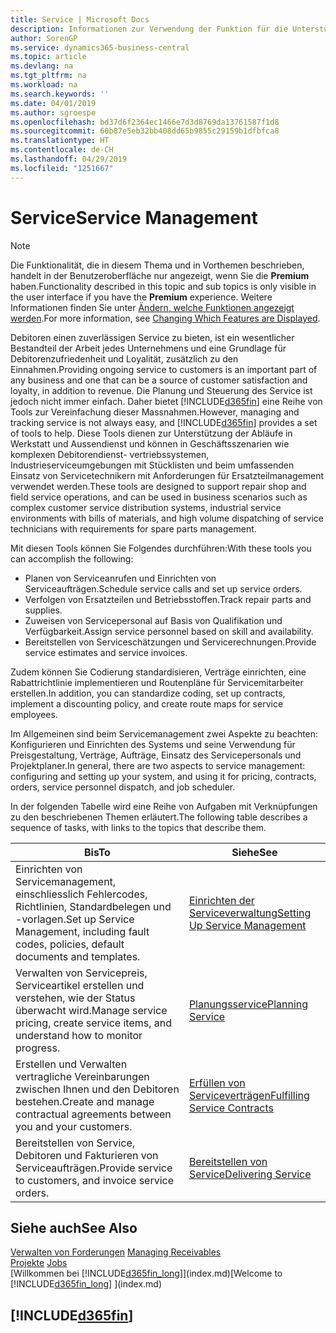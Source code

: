 ```yaml
---
title: Service | Microsoft Docs
description: Informationen zur Verwendung der Funktion für die Unterstützung der Arbeitsgänge Werkstatt und Service.
author: SorenGP
ms.service: dynamics365-business-central
ms.topic: article
ms.devlang: na
ms.tgt_pltfrm: na
ms.workload: na
ms.search.keywords: ''
ms.date: 04/01/2019
ms.author: sgroespe
ms.openlocfilehash: bd37d6f2364ec1466e7d3d8769da13761587f1d8
ms.sourcegitcommit: 60b87e5eb32bb408dd65b9855c29159b1dfbfca8
ms.translationtype: HT
ms.contentlocale: de-CH
ms.lasthandoff: 04/29/2019
ms.locfileid: "1251667"
---
```

# <a name="service-management"></a><span data-ttu-id="cedbe-103">Service</span><span class="sxs-lookup"><span data-stu-id="cedbe-103">Service Management</span></span>
> [!NOTE]
> <span data-ttu-id="cedbe-104">Die Funktionalität, die in diesem Thema und in Vorthemen beschrieben, handelt in der Benutzeroberfläche nur angezeigt, wenn Sie die **Premium** haben.</span><span class="sxs-lookup"><span data-stu-id="cedbe-104">Functionality described in this topic and sub topics is only visible in the user interface if you have the **Premium** experience.</span></span> <span data-ttu-id="cedbe-105">Weitere Informationen finden Sie unter [Ändern, welche Funktionen angezeigt werden](ui-experiences.md).</span><span class="sxs-lookup"><span data-stu-id="cedbe-105">For more information, see [Changing Which Features are Displayed](ui-experiences.md).</span></span>

<span data-ttu-id="cedbe-106">Debitoren einen zuverlässigen Service zu bieten, ist ein wesentlicher Bestandteil der Arbeit jedes Unternehmens und eine Grundlage für Debitorenzufriedenheit und Loyalität, zusätzlich zu den Einnahmen.</span><span class="sxs-lookup"><span data-stu-id="cedbe-106">Providing ongoing service to customers is an important part of any business and one that can be a source of customer satisfaction and loyalty, in addition to revenue.</span></span> <span data-ttu-id="cedbe-107">Die Planung und Steuerung des Service ist jedoch nicht immer einfach. Daher bietet [!INCLUDE[d365fin](includes/d365fin_md.md)] eine Reihe von Tools zur Vereinfachung dieser Massnahmen.</span><span class="sxs-lookup"><span data-stu-id="cedbe-107">However, managing and tracking service is not always easy, and [!INCLUDE[d365fin](includes/d365fin_md.md)] provides a set of tools to help.</span></span> <span data-ttu-id="cedbe-108">Diese Tools dienen zur Unterstützung der Abläufe in Werkstatt und Aussendienst und können in Geschäftsszenarien wie komplexen Debitorendienst- vertriebssystemen, Industrieserviceumgebungen mit Stücklisten und beim umfassenden Einsatz von Servicetechnikern mit Anforderungen für Ersatzteilmanagement verwendet werden.</span><span class="sxs-lookup"><span data-stu-id="cedbe-108">These tools are designed to support repair shop and field service operations, and can be used in business scenarios such as complex customer service distribution systems, industrial service environments with bills of materials, and high volume dispatching of service technicians with requirements for spare parts management.</span></span>  

 <span data-ttu-id="cedbe-109">Mit diesen Tools können Sie Folgendes durchführen:</span><span class="sxs-lookup"><span data-stu-id="cedbe-109">With these tools you can accomplish the following:</span></span>  

* <span data-ttu-id="cedbe-110">Planen von Serviceanrufen und Einrichten von Serviceaufträgen.</span><span class="sxs-lookup"><span data-stu-id="cedbe-110">Schedule service calls and set up service orders.</span></span>  
* <span data-ttu-id="cedbe-111">Verfolgen von Ersatzteilen und Betriebsstoffen.</span><span class="sxs-lookup"><span data-stu-id="cedbe-111">Track repair parts and supplies.</span></span>  
* <span data-ttu-id="cedbe-112">Zuweisen von Servicepersonal auf Basis von Qualifikation und Verfügbarkeit.</span><span class="sxs-lookup"><span data-stu-id="cedbe-112">Assign service personnel based on skill and availability.</span></span>  
* <span data-ttu-id="cedbe-113">Bereitstellen von Serviceschätzungen und Servicerechnungen.</span><span class="sxs-lookup"><span data-stu-id="cedbe-113">Provide service estimates and service invoices.</span></span>  

<span data-ttu-id="cedbe-114">Zudem können Sie Codierung standardisieren, Verträge einrichten, eine Rabattrichtlinie implementieren und Routenpläne für Servicemitarbeiter erstellen.</span><span class="sxs-lookup"><span data-stu-id="cedbe-114">In addition, you can standardize coding, set up contracts, implement a discounting policy, and create route maps for service employees.</span></span>  

<span data-ttu-id="cedbe-115">Im Allgemeinen sind beim Servicemanagement zwei Aspekte zu beachten: Konfigurieren und Einrichten des Systems und seine Verwendung für Preisgestaltung, Verträge, Aufträge, Einsatz des Servicepersonals und Projektplaner.</span><span class="sxs-lookup"><span data-stu-id="cedbe-115">In general, there are two aspects to service management: configuring and setting up your system, and using it for pricing, contracts, orders, service personnel dispatch, and job scheduler.</span></span>  

<span data-ttu-id="cedbe-116">In der folgenden Tabelle wird eine Reihe von Aufgaben mit Verknüpfungen zu den beschriebenen Themen erläutert.</span><span class="sxs-lookup"><span data-stu-id="cedbe-116">The following table describes a sequence of tasks, with links to the topics that describe them.</span></span>   

|<span data-ttu-id="cedbe-117">**Bis**</span><span class="sxs-lookup"><span data-stu-id="cedbe-117">**To**</span></span>|<span data-ttu-id="cedbe-118">**Siehe**</span><span class="sxs-lookup"><span data-stu-id="cedbe-118">**See**</span></span>|  
|------------|-------------|  
|<span data-ttu-id="cedbe-119">Einrichten von Servicemanagement, einschliesslich Fehlercodes, Richtlinien, Standardbelegen und -vorlagen.</span><span class="sxs-lookup"><span data-stu-id="cedbe-119">Set up Service Management, including fault codes, policies, default documents and templates.</span></span>|[<span data-ttu-id="cedbe-120">Einrichten der Serviceverwaltung</span><span class="sxs-lookup"><span data-stu-id="cedbe-120">Setting Up Service Management</span></span>](service-setup-service.md)|  
|<span data-ttu-id="cedbe-121">Verwalten von Servicepreis, Serviceartikel erstellen und verstehen, wie der Status überwacht wird.</span><span class="sxs-lookup"><span data-stu-id="cedbe-121">Manage service pricing, create service items, and understand how to monitor progress.</span></span>|[<span data-ttu-id="cedbe-122">Planungsservice</span><span class="sxs-lookup"><span data-stu-id="cedbe-122">Planning Service</span></span>](service-plan-service.md)|  
|<span data-ttu-id="cedbe-123">Erstellen und Verwalten vertragliche Vereinbarungen zwischen Ihnen und den Debitoren bestehen.</span><span class="sxs-lookup"><span data-stu-id="cedbe-123">Create and manage contractual agreements between you and your customers.</span></span>|[<span data-ttu-id="cedbe-124">Erfüllen von Serviceverträgen</span><span class="sxs-lookup"><span data-stu-id="cedbe-124">Fulfilling Service Contracts</span></span>](service-fulfill-service-contracts.md)|  
|<span data-ttu-id="cedbe-125">Bereitstellen von Service, Debitoren und Fakturieren von Serviceaufträgen.</span><span class="sxs-lookup"><span data-stu-id="cedbe-125">Provide service to customers, and invoice service orders.</span></span>|[<span data-ttu-id="cedbe-126">Bereitstellen von Service</span><span class="sxs-lookup"><span data-stu-id="cedbe-126">Delivering Service</span></span>](service-deliver-service.md)|  

## <a name="see-also"></a><span data-ttu-id="cedbe-127">Siehe auch</span><span class="sxs-lookup"><span data-stu-id="cedbe-127">See Also</span></span>  
<span data-ttu-id="cedbe-128">[Verwalten von Forderungen](receivables-manage-receivables.md) </span><span class="sxs-lookup"><span data-stu-id="cedbe-128">[Managing Receivables](receivables-manage-receivables.md) </span></span>  
<span data-ttu-id="cedbe-129">[Projekte](projects-how-create-jobs.md) </span><span class="sxs-lookup"><span data-stu-id="cedbe-129">[Jobs](projects-how-create-jobs.md) </span></span>  
<span data-ttu-id="cedbe-130">[Willkommen bei [!INCLUDE[d365fin_long](includes/d365fin_long_md.md)]](index.md)</span><span class="sxs-lookup"><span data-stu-id="cedbe-130">[Welcome to [!INCLUDE[d365fin_long](includes/d365fin_long_md.md)] ](index.md)</span></span>

## [!INCLUDE[d365fin](includes/free_trial_md.md)]  
